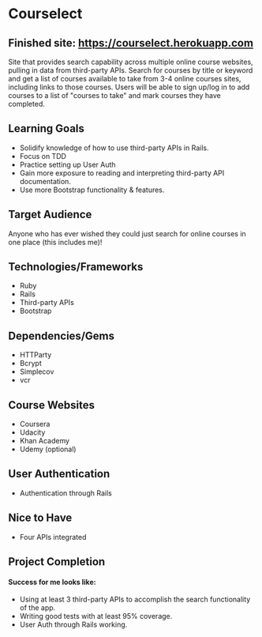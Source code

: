 # Courselect

## Finished site: https://courselect.herokuapp.com

Site that provides search capability across multiple online course websites, pulling in data from third-party APIs. Search for courses by title or keyword and get a list of courses available to take from 3-4 online courses sites, including links to those courses. Users will be able to sign up/log in to add courses to a list of "courses to take" and mark courses they have completed.

## Learning Goals
- Solidify knowledge of how to use third-party APIs in Rails.
- Focus on TDD
- Practice setting up User Auth 
- Gain more exposure to reading and interpreting third-party API documentation.
- Use more Bootstrap functionality & features.

## Target Audience
Anyone who has ever wished they could just search for online courses in one place (this includes me)!

## Technologies/Frameworks
- Ruby
- Rails
- Third-party APIs 
- Bootstrap

## Dependencies/Gems
- HTTParty
- Bcrypt
- Simplecov
- vcr

## Course Websites
- Coursera
- Udacity
- Khan Academy
- Udemy (optional)


## User Authentication
- Authentication through Rails

## Nice to Have
- Four APIs integrated

## Project Completion
#### Success for me looks like:
- Using at least 3 third-party APIs to accomplish the search functionality of the app. 
- Writing good tests with at least 95% coverage.
- User Auth through Rails working.



